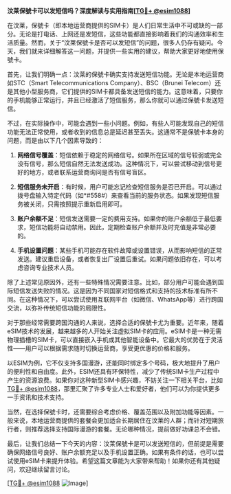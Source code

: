 **汶莱保號卡可以发短信吗？深度解读与实用指南[[TG💪+ @esim1088](https://t.me/s/esim1088)]**

在汶莱，保號卡（即本地运营商提供的SIM卡）是人们日常生活中不可或缺的一部分。无论是打电话、上网还是发短信，这些功能都直接影响着我们的沟通效率和生活质量。然而，关于“汶莱保號卡是否可以发短信”的问题，很多人仍存有疑问。今天，我们就来详细解答这一问题，并提供一些实用的建议，帮助大家更好地使用保號卡。

首先，让我们明确一点：汶莱的保號卡确实支持发送短信功能。无论是本地运营商如STC（Smart Telecommunications Company）、BSC（Brunei Telecom）还是其他小型服务商，它们提供的SIM卡都具备发送短信的能力。这意味着，只要你的手机能够正常运行，并且已经激活了短信服务，那么你就可以通过保號卡发送短信。

不过，在实际操作中，可能会遇到一些小问题。例如，有些人可能发现自己的短信功能无法正常使用，或者收到的信息总是延迟甚至丢失。这通常不是保號卡本身的问题，而是由以下几个因素导致的：

1. **网络信号覆盖**：短信依赖于稳定的网络信号。如果所在区域的信号较弱或完全没有信号，那么短信自然无法发送成功。这种情况下，可以尝试移动到信号更好的地方，或者联系运营商询问是否有信号盲区。

2. **短信服务未开启**：有时候，用户可能忘记检查短信服务是否已开启。可以通过拨号盘输入特定代码（如*#558#）来查看当前的服务状态。如果发现短信服务被关闭，只需按照提示重新启用即可。

3. **账户余额不足**：短信发送需要一定的费用支持。如果你的账户余额低于最低要求，短信功能将自动禁用。因此，定期检查账户余额并及时充值是非常必要的。

4. **手机设置问题**：某些手机可能存在软件故障或设置错误，从而影响短信的正常发送。建议重启设备，或者恢复出厂设置后重试。如果问题依旧存在，可以考虑咨询专业技术人员。

除了上述常见原因外，还有一些特殊情况需要注意。比如，部分用户可能会遇到国际短信发送失败的情况。这是因为不同国家对短信格式和支持的技术标准有所不同。在这种情况下，可以尝试使用互联网平台（如微信、WhatsApp等）进行跨国交流，以弥补传统短信功能的局限性。

对于那些经常需要跨国沟通的人来说，选择合适的保號卡尤为重要。近年来，随着eSIM技术的发展，越来越多的人开始关注虚拟SIM卡的应用。eSIM卡是一种无需物理插槽的SIM卡，可以直接嵌入手机或其他智能设备中。它最大的优势在于灵活性——用户可以根据需求随时切换运营商，享受更优惠的价格和服务。

以ESIM为例，它不仅支持多国漫游，还能同时绑定多个号码，极大地提升了用户的便利性和自由度。此外，ESIM还具有环保特性，减少了传统SIM卡生产过程中产生的资源浪费。如果你对这种新型SIM卡感兴趣，不妨关注一下相关平台，比如[TG💪+ @esim1088](https://t.me/s/esim1088)，那里汇聚了许多专业人士和爱好者，他们可以为你提供更多一手资讯和技术支持。

当然，在选择保號卡时，还需要综合考虑价格、覆盖范围以及附加功能等因素。一般来说，本地运营商提供的套餐会更加适合长期居住在汶莱的人群；而针对短期旅行者，则推荐选择支持国际漫游的套餐。无论哪种情况，提前做好功课总不会错。

最后，让我们总结一下今天的内容：汶莱保號卡是可以发送短信的，但前提是需要确保网络信号良好、账户余额充足以及手机设置正确。如果有条件的话，也可以尝试使用eSIM卡来提升体验。希望这篇文章能为大家带来帮助！如果你还有其他疑问，欢迎继续留言讨论。

[[TG💪+ @esim1088](https://t.me/s/esim1088) ![Image](https://i.postimg.cc/4NQfJmqS/Snipaste-2025-05-13-00-14-12.png)]